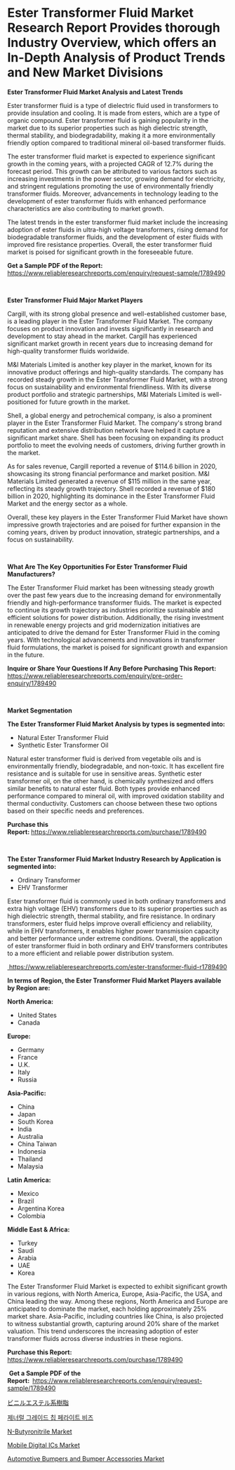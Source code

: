 <p><h1>Ester Transformer Fluid Market Research Report Provides thorough Industry Overview, which offers an In-Depth Analysis of Product Trends and New Market Divisions</h1></p><p><strong>Ester Transformer Fluid Market Analysis and Latest Trends</strong></p>
<p><p>Ester transformer fluid is a type of dielectric fluid used in transformers to provide insulation and cooling. It is made from esters, which are a type of organic compound. Ester transformer fluid is gaining popularity in the market due to its superior properties such as high dielectric strength, thermal stability, and biodegradability, making it a more environmentally friendly option compared to traditional mineral oil-based transformer fluids.</p><p>The ester transformer fluid market is expected to experience significant growth in the coming years, with a projected CAGR of 12.7% during the forecast period. This growth can be attributed to various factors such as increasing investments in the power sector, growing demand for electricity, and stringent regulations promoting the use of environmentally friendly transformer fluids. Moreover, advancements in technology leading to the development of ester transformer fluids with enhanced performance characteristics are also contributing to market growth.</p><p>The latest trends in the ester transformer fluid market include the increasing adoption of ester fluids in ultra-high voltage transformers, rising demand for biodegradable transformer fluids, and the development of ester fluids with improved fire resistance properties. Overall, the ester transformer fluid market is poised for significant growth in the foreseeable future.</p></p>
<p><strong>Get a Sample PDF of the Report:&nbsp;</strong> <a href="https://www.reliableresearchreports.com/enquiry/request-sample/1789490">https://www.reliableresearchreports.com/enquiry/request-sample/1789490</a></p>
<p>&nbsp;</p>
<p><strong>Ester Transformer Fluid Major Market Players</strong></p>
<p><p>Cargill, with its strong global presence and well-established customer base, is a leading player in the Ester Transformer Fluid Market. The company focuses on product innovation and invests significantly in research and development to stay ahead in the market. Cargill has experienced significant market growth in recent years due to increasing demand for high-quality transformer fluids worldwide.</p><p>M&I Materials Limited is another key player in the market, known for its innovative product offerings and high-quality standards. The company has recorded steady growth in the Ester Transformer Fluid Market, with a strong focus on sustainability and environmental friendliness. With its diverse product portfolio and strategic partnerships, M&I Materials Limited is well-positioned for future growth in the market.</p><p>Shell, a global energy and petrochemical company, is also a prominent player in the Ester Transformer Fluid Market. The company's strong brand reputation and extensive distribution network have helped it capture a significant market share. Shell has been focusing on expanding its product portfolio to meet the evolving needs of customers, driving further growth in the market.</p><p>As for sales revenue, Cargill reported a revenue of $114.6 billion in 2020, showcasing its strong financial performance and market position. M&I Materials Limited generated a revenue of $115 million in the same year, reflecting its steady growth trajectory. Shell recorded a revenue of $180 billion in 2020, highlighting its dominance in the Ester Transformer Fluid Market and the energy sector as a whole.</p><p>Overall, these key players in the Ester Transformer Fluid Market have shown impressive growth trajectories and are poised for further expansion in the coming years, driven by product innovation, strategic partnerships, and a focus on sustainability.</p></p>
<p>&nbsp;</p>
<p><strong>What Are The Key Opportunities For Ester Transformer Fluid Manufacturers?</strong></p>
<p><p>The Ester Transformer Fluid market has been witnessing steady growth over the past few years due to the increasing demand for environmentally friendly and high-performance transformer fluids. The market is expected to continue its growth trajectory as industries prioritize sustainable and efficient solutions for power distribution. Additionally, the rising investment in renewable energy projects and grid modernization initiatives are anticipated to drive the demand for Ester Transformer Fluid in the coming years. With technological advancements and innovations in transformer fluid formulations, the market is poised for significant growth and expansion in the future.</p></p>
<p><strong>Inquire or Share Your Questions If Any Before Purchasing This Report:</strong> <a href="https://www.reliableresearchreports.com/enquiry/pre-order-enquiry/1789490">https://www.reliableresearchreports.com/enquiry/pre-order-enquiry/1789490</a></p>
<p>&nbsp;</p>
<p><strong>Market Segmentation</strong></p>
<p><strong>The Ester Transformer Fluid Market Analysis by types is segmented into:</strong></p>
<p><ul><li>Natural Ester Transformer Fluid</li><li>Synthetic Ester Transformer Oil</li></ul></p>
<p><p>Natural ester transformer fluid is derived from vegetable oils and is environmentally friendly, biodegradable, and non-toxic. It has excellent fire resistance and is suitable for use in sensitive areas. Synthetic ester transformer oil, on the other hand, is chemically synthesized and offers similar benefits to natural ester fluid. Both types provide enhanced performance compared to mineral oil, with improved oxidation stability and thermal conductivity. Customers can choose between these two options based on their specific needs and preferences.</p></p>
<p><strong>Purchase this Report:&nbsp;</strong><a href="https://www.reliableresearchreports.com/purchase/1789490">https://www.reliableresearchreports.com/purchase/1789490</a></p>
<p>&nbsp;</p>
<p><strong>The Ester Transformer Fluid Market Industry Research by Application is segmented into:</strong></p>
<p><ul><li>Ordinary Transformer</li><li>EHV Transformer</li></ul></p>
<p><p>Ester transformer fluid is commonly used in both ordinary transformers and extra high voltage (EHV) transformers due to its superior properties such as high dielectric strength, thermal stability, and fire resistance. In ordinary transformers, ester fluid helps improve overall efficiency and reliability, while in EHV transformers, it enables higher power transmission capacity and better performance under extreme conditions. Overall, the application of ester transformer fluid in both ordinary and EHV transformers contributes to a more efficient and reliable power distribution system.</p></p>
<p><a href="https://www.reliableresearchreports.com/ester-transformer-fluid-r1789490">&nbsp;https://www.reliableresearchreports.com/ester-transformer-fluid-r1789490</a></p>
<p><strong>In terms of Region, the Ester Transformer Fluid Market Players available by Region are:</strong></p>
<p>
    <p> <strong> North America: </strong>
        <ul>
            <li>United States</li>
            <li>Canada</li>
        </ul>
        </p> 
    <p> <strong> Europe: </strong>
        <ul>
            <li>Germany</li>
            <li>France</li>
            <li>U.K.</li>
            <li>Italy</li>
            <li>Russia</li>
        </ul>
        </p> 
    <p> <strong> Asia-Pacific: </strong>
        <ul>
            <li>China</li>
            <li>Japan</li>
            <li>South Korea</li>
            <li>India</li>
            <li>Australia</li>
            <li>China Taiwan</li>
            <li>Indonesia</li>
            <li>Thailand</li>
            <li>Malaysia</li>
        </ul>
        </p> 
    <p> <strong> Latin America: </strong>
        <ul>
            <li>Mexico</li>
            <li>Brazil</li>
            <li>Argentina Korea</li>
            <li>Colombia</li>
        </ul>
        </p> 
    <p> <strong> Middle East & Africa: </strong>
        <ul>
            <li>Turkey</li>
            <li>Saudi</li>
            <li>Arabia</li>
            <li>UAE</li>
            <li>Korea</li>
        </ul>
    </p>
    </p>
<p><p>The Ester Transformer Fluid Market is expected to exhibit significant growth in various regions, with North America, Europe, Asia-Pacific, the USA, and China leading the way. Among these regions, North America and Europe are anticipated to dominate the market, each holding approximately 25% market share. Asia-Pacific, including countries like China, is also projected to witness substantial growth, capturing around 20% share of the market valuation. This trend underscores the increasing adoption of ester transformer fluids across diverse industries in these regions.</p></p>
<p><strong>Purchase this Report: </strong><a href="https://www.reliableresearchreports.com/purchase/1789490">https://www.reliableresearchreports.com/purchase/1789490</a></p>
<p>&nbsp;<strong>Get a Sample PDF of the Report:&nbsp;&nbsp;</strong><a href="https://www.reliableresearchreports.com/enquiry/request-sample/1789490">https://www.reliableresearchreports.com/enquiry/request-sample/1789490</a></p>
<p><strong></strong></p>
<p><p><a href="https://github.com/AriMuller2009/Market-Research-Report-List-2/blob/main/7120181106052.md">ビニルエステル系樹脂</a></p><p><a href="https://github.com/camron674/Market-Research-Report-List-1/blob/main/368851799839.md">제너럴 그레이드 칩 페라이트 비즈</a></p><p><a href="https://github.com/fiixsa/Market-Research-Report-List-3/blob/main/n-butyronitrile-market.md">N-Butyronitrile Market</a></p><p><a href="https://issuu.com/reportprime-2/docs/mobile-digital-ics-market-size-2030.pptx">Mobile Digital ICs Market</a></p><p><a href="https://issuu.com/reportprime-2/docs/automotive-bumpers-and-bumper-accessories-market-s">Automotive Bumpers and Bumper Accessories Market</a></p></p>